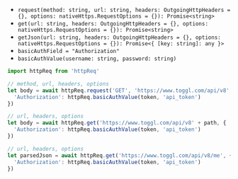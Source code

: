 - `request(method: string, url: string, headers: OutgoingHttpHeaders = {}, options: nativeHttps.RequestOptions = {}): Promise<string>`
- `get(url: string, headers: OutgoingHttpHeaders = {}, options: nativeHttps.RequestOptions = {}): Promise<string>`
- `getJson(url: string, headers: OutgoingHttpHeaders = {}, options: nativeHttps.RequestOptions = {}): Promise<{ [key: string]: any }>`
- `basicAuthField = "Authorization"`
- `basicAuthValue(username: string, password: string)`

```typescript
import httpReq from 'httpReq'

// method, url, headers, options
let body = await httpReq.request('GET', 'https://www.toggl.com/api/v8' + path, {
  'Authorization': httpReq.basicAuthValue(token, 'api_token')
})

// url, headers, options
let body = await httpReq.get('https://www.toggl.com/api/v8' + path, {
  'Authorization': httpReq.basicAuthValue(token, 'api_token')
})

// url, headers, options
let parsedJson = await httpReq.get('https://www.toggl.com/api/v8/me', {
  'Authorization': httpReq.basicAuthValue(token, 'api_token')
})
```

